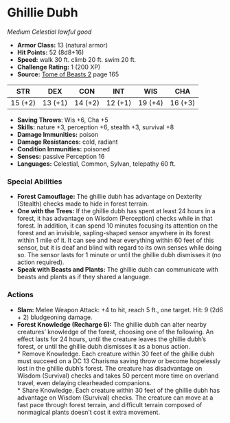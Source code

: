 # Ghillie Dubh

*Medium* *Celestial* *lawful good*

- **Armor Class:** 13 (natural armor)
- **Hit Points:** 52 (8d8+16)
- **Speed:** walk 30 ft. climb 20 ft. swim 20 ft.
- **Challenge Rating:** 1 (200 XP)
- **Source:** [Tome of Beasts 2](https://koboldpress.com/kpstore/product/tome-of-beasts-2-for-5th-edition) page 165

| STR | DEX | CON | INT | WIS | CHA |
| --- | --- | --- | --- | --- | --- |
| 15 (+2) | 13 (+1) | 14 (+2) | 12 (+1) | 19 (+4) | 16 (+3) |

- **Saving Throws**: Wis +6, Cha +5
- **Skills:** nature +3, perception +6, stealth +3, survival +8
- **Damage Immunities:** poison
- **Damage Resistances:** cold, radiant
- **Condition Immunities:** poisoned
- **Senses:** passive Perception 16
- **Languages:** Celestial, Common, Sylvan, telepathy 60 ft.

### Special Abilities

- **Forest Camouflage:** The ghillie dubh has advantage on Dexterity (Stealth) checks made to hide in forest terrain.
- **One with the Trees:** If the ghillie dubh has spent at least 24 hours in a forest, it has advantage on Wisdom (Perception) checks while in that forest. In addition, it can spend 10 minutes focusing its attention on the forest and an invisible, sapling-shaped sensor anywhere in its forest within 1 mile of it. It can see and hear everything within 60 feet of this sensor, but it is deaf and blind with regard to its own senses while doing so. The sensor lasts for 1 minute or until the ghillie dubh dismisses it (no action required).
- **Speak with Beasts and Plants:** The ghillie dubh can communicate with beasts and plants as if they shared a language.

### Actions

- **Slam:** Melee Weapon Attack: +4 to hit, reach 5 ft., one target. Hit: 9 (2d6 + 2) bludgeoning damage.
- **Forest Knowledge (Recharge 6):** The ghillie dubh can alter nearby creatures’ knowledge of the forest, choosing one of the following. An effect lasts for 24 hours, until the creature leaves the ghillie dubh’s forest, or until the ghillie dubh dismisses it as a bonus action. <br>* Remove Knowledge. Each creature within 30 feet of the ghillie dubh must succeed on a DC 13 Charisma saving throw or become hopelessly lost in the ghillie dubh’s forest. The creature has disadvantage on Wisdom (Survival) checks and takes 50 percent more time on overland travel, even delaying clearheaded companions. <br>* Share Knowledge. Each creature within 30 feet of the ghillie dubh has advantage on Wisdom (Survival) checks. The creature can move at a fast pace through forest terrain, and difficult terrain composed of nonmagical plants doesn’t cost it extra movement.


